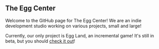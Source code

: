 ## The Egg Center

Welcome to the GitHub page for The Egg Center! We are an indie development studio working on various projects, small and large!

Currently, our only project is Egg Land, an incremental game! It's still in beta, but you should [check it out](https://gamejolt.com/games/eggland/851125)!
